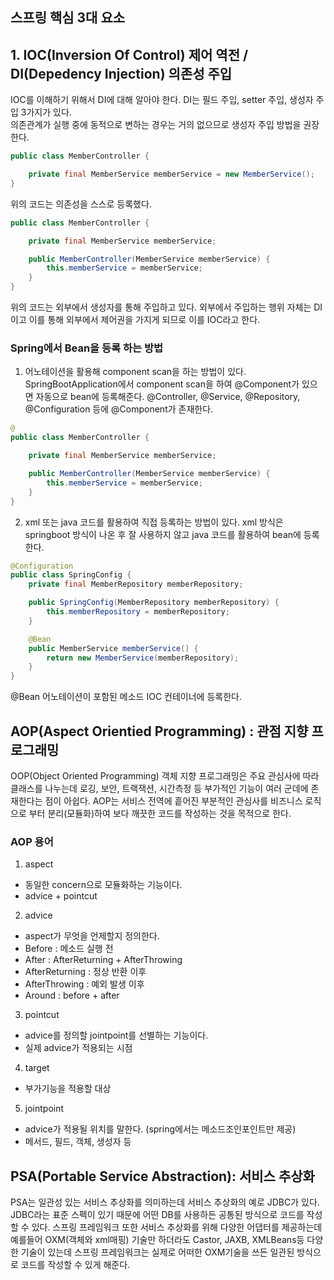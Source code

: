 ## 스프링 핵심 3대 요소

## 1. IOC(Inversion Of Control) 제어 역전 / DI(Depedency Injection) 의존성 주입

IOC를 이해하기 위해서 DI에 대해 알아야 한다. DI는 필드 주입, setter 주입, 생성자 주입 3가지가 있다.   
의존관계가 실행 중에 동적으로 변하는 경우는 거의 없으므로 생성자 주입 방법을 권장한다.   

```java
public class MemberController {

    private final MemberService memberService = new MemberService();
}

```

위의 코드는 의존성을 스스로 등록했다.

```java
public class MemberController {

    private final MemberService memberService;

    public MemberController(MemberService memberService) {
        this.memberService = memberService;
    }
}
```

위의 코드는 외부에서 생성자를 통해 주입하고 있다. 외부에서 주입하는 행위 자체는 DI이고 이를 통해 외부에서 제어권을 가지게 되므로 이를 IOC라고 한다.

### Spring에서 Bean을 등록 하는 방법

1. 어노테이션을 활용해 component scan을 하는 방법이 있다.
SpringBootApplication에서 component scan을 하여 @Component가 있으면 자동으로 bean에 등록해준다. @Controller, @Service, @Repository, @Configuration 등에 @Component가 존재한다.

```java
@
public class MemberController {

    private final MemberService memberService;

    public MemberController(MemberService memberService) {
        this.memberService = memberService;
    }
}
```

2. xml 또는 java 코드를 활용하여 직접 등록하는 방법이 있다.
xml 방식은 springboot 방식이 나온 후 잘 사용하지 않고 java 코드를 활용하여 bean에 등록한다.

```java
@Configuration
public class SpringConfig {
    private final MemberRepository memberRepository;

    public SpringConfig(MemberRepository memberRepository) {
        this.memberRepository = memberRepository;
    }

    @Bean
    public MemberService memberService() {
        return new MemberService(memberRepository);
    }
}
```

@Bean 어노테이션이 포함된 메소드 IOC 컨테이너에 등록한다.

## AOP(Aspect Orientied Programming) : 관점 지향 프로그래밍

OOP(Object Oriented Programming) 객체 지향 프로그래밍은 주요 관심사에 따라 클래스를 나누는데 로깅, 보안, 트랙잭션, 시간측정 등 부가적인 기능이 여러 군데에 존재한다는 점이 아쉽다.
AOP는 서비스 전역에 흩어진 부분적인 관심사를 비즈니스 로직으로 부터 분리(모듈화)하여 보다 깨끗한 코드를 작성하는 것을 목적으로 한다.

### AOP 용어

1. aspect
- 동일한 concern으로 모듈화하는 기능이다.
- advice + pointcut

2. advice
- aspect가 무엇을 언제할지 정의한다.
- Before : 메소드 실행 전
- After : AfterReturning + AfterThrowing
- AfterReturning : 정상 반환 이후
- AfterThrowing : 예외 발생 이후
- Around : before + after

3. pointcut
- advice를 정의할 jointpoint를 선별하는 기능이다.
- 실제 advice가 적용되는 시점

4. target
- 부가기능을 적용할 대상

5. jointpoint
- advice가 적용될 위치를 말한다. (spring에서는 메소드조인포인트만 제공)
- 메서드, 필드, 객체, 생성자 등

## PSA(Portable Service Abstraction): 서비스 추상화

PSA는 일관성 있는 서비스 추상화를 의미하는데 서비스 추상화의 예로 JDBC가 있다. JDBC라는 표준 스펙이 있기 때문에 어떤 DB를 사용하든 공통된 방식으로 코드를 작성할 수 있다.
스프링 프레임워크 또한 서비스 추상화를 위해 다양한 어댑터를 제공하는데 예를들어 OXM(객체와 xml매핑) 기술만 하더라도 Castor, JAXB, XMLBeans등 다양한 기술이 있는데 스프링 프레임워크는 실제로 어떠한 OXM기술을 쓰든 일관된 방식으로 코드를 작성할 수 있게 해준다.

